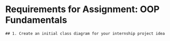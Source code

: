 # Requirements for Assignment: OOP Fundamentals
	## 1. Create an initial class diagram for your internship project idea